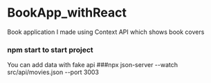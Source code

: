 # BookApp_withReact
Book application I made using Context API which shows book covers

### npm start to start project

You can add data with fake api
###npx json-server --watch src/api/movies.json --port 3003
